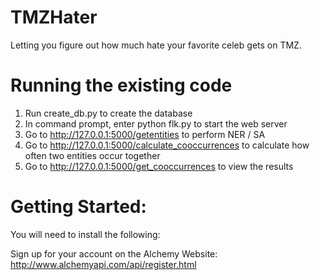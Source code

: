 # TMZHater
Letting you figure out how much hate your favorite celeb gets on TMZ.

# Running the existing code

1) Run create_db.py to create the database
2) In command prompt, enter python flk.py to start the web server
3) Go to http://127.0.0.1:5000/getentities to perform NER / SA 
4) Go to http://127.0.0.1:5000/calculate_cooccurrences to calculate how often two entities occur together
5) Go to http://127.0.0.1:5000/get_cooccurrences to view the results

# Getting Started:

You will need to install the following:

Sign up for your account on the Alchemy Website: http://www.alchemyapi.com/api/register.html


